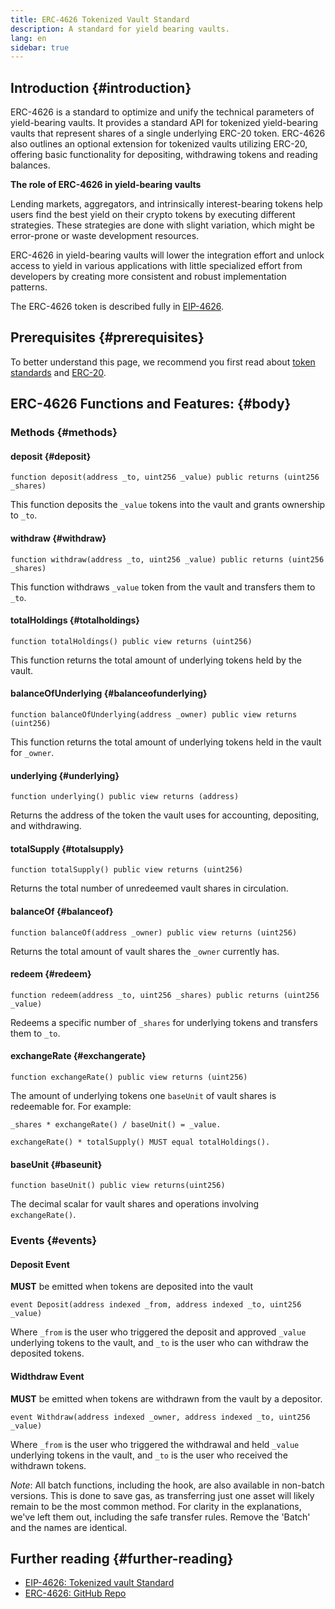 ```yaml
---
title: ERC-4626 Tokenized Vault Standard
description: A standard for yield bearing vaults.
lang: en
sidebar: true
---
```


## Introduction {#introduction}

ERC-4626 is a standard to optimize and unify the technical parameters of yield-bearing vaults. It provides a standard API for tokenized yield-bearing vaults that represent shares of a single underlying ERC-20 token. ERC-4626 also outlines an optional extension for tokenized vaults utilizing ERC-20, offering basic functionality for depositing, withdrawing tokens and reading balances.

**The role of ERC-4626 in yield-bearing vaults**

Lending markets, aggregators, and intrinsically interest-bearing tokens help users find the best yield on their crypto tokens by executing different strategies. These strategies are done with slight variation, which might be error-prone or waste development resources.

ERC-4626 in yield-bearing vaults will lower the integration effort and unlock access to yield in various applications with little specialized effort from developers by creating more consistent and robust implementation patterns.

The ERC-4626 token is described fully in [EIP-4626](https://eips.ethereum.org/EIPS/eip-4626).

## Prerequisites {#prerequisites}

To better understand this page, we recommend you first read about [token standards](/developers/docs/standards/tokens/) and [ERC-20](/developers/docs/standards/tokens/erc-20/).

## ERC-4626 Functions and Features: {#body}

### Methods {#methods}

#### deposit {#deposit}

```solidity
function deposit(address _to, uint256 _value) public returns (uint256 _shares)
```

This function deposits the `_value` tokens into the vault and grants ownership to `_to`.

#### withdraw {#withdraw}

```solidity
function withdraw(address _to, uint256 _value) public returns (uint256 _shares)
```

This function withdraws `_value` token from the vault and transfers them to `_to`.

#### totalHoldings {#totalholdings}

```solidity
function totalHoldings() public view returns (uint256)
```

This function returns the total amount of underlying tokens held by the vault.

#### balanceOfUnderlying {#balanceofunderlying}

```solidity
function balanceOfUnderlying(address _owner) public view returns (uint256)
```

This function returns the total amount of underlying tokens held in the vault for `_owner`.

#### underlying {#underlying}

```solidity
function underlying() public view returns (address)
```

Returns the address of the token the vault uses for accounting, depositing, and withdrawing.

#### totalSupply {#totalsupply}

```solidity
function totalSupply() public view returns (uint256)
```

Returns the total number of unredeemed vault shares in circulation.

#### balanceOf {#balanceof}

```solidity
function balanceOf(address _owner) public view returns (uint256)
```

Returns the total amount of vault shares the `_owner` currently has.

#### redeem {#redeem}

```solidity
function redeem(address _to, uint256 _shares) public returns (uint256 _value)
```

Redeems a specific number of `_shares` for underlying tokens and transfers them to `_to`.

#### exchangeRate {#exchangerate}

```solidity
function exchangeRate() public view returns (uint256)
```

The amount of underlying tokens one `baseUnit` of vault shares is redeemable for. For example:

```solidity
_shares * exchangeRate() / baseUnit() = _value.
```

```solidity
exchangeRate() * totalSupply() MUST equal totalHoldings().
```

#### baseUnit {#baseunit}

```solidity
function baseUnit() public view returns(uint256)
```

The decimal scalar for vault shares and operations involving `exchangeRate()`.

### Events {#events}

#### Deposit Event

**MUST** be emitted when tokens are deposited into the vault

```solidity
event Deposit(address indexed _from, address indexed _to, uint256 _value)
```

Where `_from` is the user who triggered the deposit and approved `_value` underlying tokens to the vault, and `_to` is the user who can withdraw the deposited tokens.

#### Widthdraw Event

**MUST** be emitted when tokens are withdrawn from the vault by a depositor.

```solidity
event Withdraw(address indexed _owner, address indexed _to, uint256 _value)
```

Where `_from` is the user who triggered the withdrawal and held `_value` underlying tokens in the vault, and `_to` is the user who received the withdrawn tokens.

_Note_: All batch functions, including the hook, are also available in non-batch versions. This is done to save gas, as transferring just one asset will likely remain to be the most common method. For clarity in the explanations, we've left them out, including the safe transfer rules. Remove the 'Batch' and the names are identical.

## Further reading {#further-reading}

- [EIP-4626: Tokenized vault Standard](https://eips.ethereum.org/EIPS/eip-4626)
- [ERC-4626: GitHub Repo](https://github.com/Rari-Capital/solmate/blob/main/src/mixins/ERC4626.sol)
